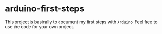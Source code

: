 # arduino-first-steps

This project is basically to document my first steps with `Arduino`. Feel free to use the code for your own project.
